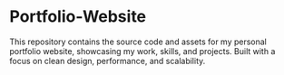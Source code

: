# Portfolio-Website
This repository contains the source code and assets for my personal portfolio website, showcasing my work, skills, and projects. Built with a focus on clean design, performance, and scalability.

